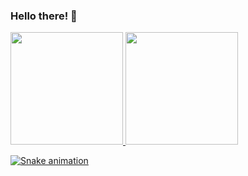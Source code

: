 ### Hello there! 👋 

<div>
  <a href="https://github.com/flavio505">
  <img height="180em" src="https://github-readme-stats.vercel.app/api?username=flavio505&show_icons=true&theme=merko&include_all_commits=true&count_private=true"/>
  
  <img height="180em" src="https://github-readme-stats.vercel.app/api/top-langs/?username=flavio505&layout=compact&langs_count=16&theme=merko"/>
</div>

![Snake animation](https://github.com/flavio505/flavio505/blob/output/github-contribution-grid-snake.svg)
  
  
